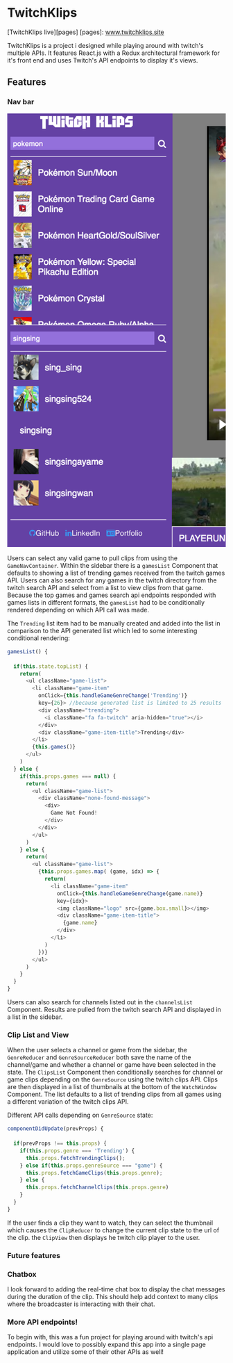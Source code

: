 # TwitchKlips

[TwitchKlips live][pages]
[pages]: www.twitchklips.site

TwitchKlips is a project i designed while playing around with twitch's multiple APIs. It features React.js with a Redux architectural framework for it's front end and uses Twitch's API endpoints to display it's views.

## Features

### Nav bar

![image of nav bar](docs/navbar.png)

  Users can select any valid game to pull clips from using the `GameNavContainer`. Within the sidebar there is a `gamesList` Component that defaults to showing a list of trending games received from the twitch games API. Users can also search for any games in the twitch directory from the twitch search API and select from a list to view clips from that game. Because the top games and games search api endpoints responded with games lists in different formats, the `gamesList` had to be conditionally rendered depending on which API call was made.


  The `Trending` list item had to be manually created and added into the list in comparison to the API generated list which led to some interesting conditional rendering:

  ```javascript
  gamesList() {

    if(this.state.topList) {
      return(
        <ul className="game-list">
          <li className="game-item"
            onClick={this.handleGameGenreChange('Trending')}
            key={26}> //because generated list is limited to 25 results
            <div className="trending">
              <i className="fa fa-twitch" aria-hidden="true"></i>
            </div>
            <div className="game-item-title">Trending</div>
          </li>
          {this.games()}
        </ul>
      )
    } else {
      if(this.props.games === null) {
        return(
          <ul className="game-list">
            <div className="none-found-message">
              <div>
                Game Not Found!
              </div>
            </div>
          </ul>
        )
      } else {
        return(
          <ul className="game-list">
            {this.props.games.map( (game, idx) => {
              return(
                <li className="game-item"
                  onClick={this.handleGameGenreChange(game.name)}
                  key={idx}>
                  <img className="logo" src={game.box.small}></img>
                  <div className="game-item-title">
                    {game.name}
                  </div>
                </li>
              )
            })}
          </ul>
        )
      }
    }
  }

  ```

  Users can also search for channels listed out in the `channelsList` Component. Results are pulled from the twitch search API and displayed in a list in the sidebar.

### Clip List and View

  When the user selects a channel or game from the sidebar, the `GenreReducer` and `GenreSourceReducer` both save the name of the channel/game and whether a channel or game have been selected in the state. The `ClipsList` Component then conditionally searches for channel or game clips depending on the `GenreSource` using the twitch clips API. Clips are then displayed in a list of thumbnails at the bottom of the `WatchWindow` Component. The list defaults to a list of trending clips from all games using a different variation of the twitch clips API.

  Different API calls depending on `GenreSource` state:

  ```javascript
  componentDidUpdate(prevProps) {

    if(prevProps !== this.props) {
      if(this.props.genre === 'Trending') {
        this.props.fetchTrendingClips();
      } else if(this.props.genreSource === "game") {
        this.props.fetchGameClips(this.props.genre);
      } else {
        this.props.fetchChannelClips(this.props.genre)
      }
    }
  }
  ```

  If the user finds a clip they want to watch, they can select the thumbnail which causes the `ClipReducer` to change the current clip state to the url of the clip. the `ClipView` then displays he twitch clip player to the user.

### Future features

### Chatbox

  I look forward to adding the real-time chat box to display the chat messages during the duration of the clip. This should help add context to many clips where the broadcaster is interacting with their chat.

### More API endpoints!

  To begin with, this was a fun project for playing around with twitch's api endpoints. I would love to possibly expand this app into a single page application and utilize some of their other APIs as well!
